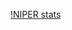 
[!NIPER stats](https://github-readme-stats.vercel.app/api?username=niperr&show_icons=true&theme=transparent)